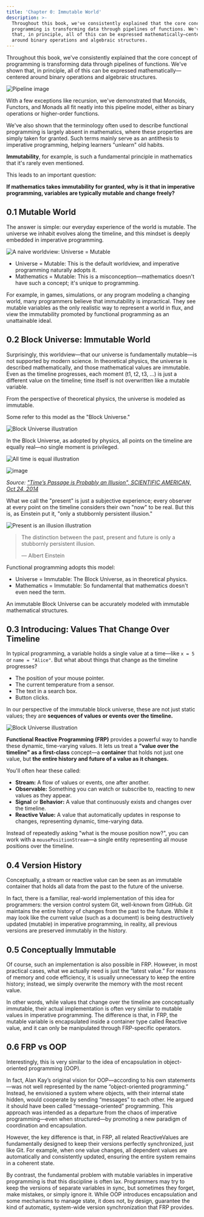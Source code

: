 ```yaml
---
title: 'Chapter 0: Immutable World'
description: >-
  Throughout this book, we've consistently explained that the core concept of
  programming is transforming data through pipelines of functions. We've shown
  that, in principle, all of this can be expressed mathematically—centered
  around binary operations and algebraic structures.
---
```

Throughout this book, we've consistently explained that the core concept of programming is transforming data through pipelines of functions. We've shown that, in principle, all of this can be expressed mathematically—centered around binary operations and algebraic structures.

![Pipeline image](https://raw.githubusercontent.com/ken-okabe/web-images5/main/img_1744449185892.png)

With a few exceptions like recursion, we've demonstrated that Monoids, Functors, and Monads all fit neatly into this pipeline model, either as binary operations or higher-order functions.

We've also shown that the terminology often used to describe functional programming is largely absent in mathematics, where these properties are simply taken for granted. Such terms mainly serve as an antithesis to imperative programming, helping learners "unlearn" old habits.

**Immutability**, for example, is such a fundamental principle in mathematics that it's rarely even mentioned.

This leads to an important question:

**If mathematics takes immutability for granted, why is it that in imperative programming, variables are typically mutable and change freely?**

## 0.1 Mutable World

The answer is simple: our everyday experience of the world is mutable. The universe we inhabit evolves along the timeline, and this mindset is deeply embedded in imperative programming.

![A naive worldview: Universe = Mutable](https://raw.githubusercontent.com/ken-okabe/web-images5/main/img_1745825090668.png)

-   Universe = Mutable: This is the default worldview, and imperative programming naturally adopts it.
-   Mathematics = Mutable: This is a misconception—mathematics doesn't have such a concept; it's unique to programming.

For example, in games, simulations, or any program modeling a changing world, many programmers believe that immutability is impractical. They see mutable variables as the only realistic way to represent a world in flux, and view the immutability promoted by functional programming as an unattainable ideal.

## 0.2 Block Universe: Immutable World

Surprisingly, this worldview—that our universe is fundamentally mutable—is not supported by modern science. In theoretical physics, the universe is described mathematically, and those mathematical values are immutable. Even as the timeline progresses, each moment (t1, t2, t3, ...) is just a different value on the timeline; time itself is not overwritten like a mutable variable.

From the perspective of theoretical physics, the universe is modeled as immutable.

Some refer to this model as the "Block Universe."

![Block Universe illustration](https://raw.githubusercontent.com/ken-okabe/web-images5/main/img_1745825055126.png)

In the Block Universe, as adopted by physics, all points on the timeline are equally real—no single moment is privileged.

![All time is equal illustration](https://raw.githubusercontent.com/ken-okabe/web-images5/main/img_1745825021613.png)

![image](https://raw.githubusercontent.com/ken-okabe/web-images5/main/img_1746559141259.png)

*Source: ["Time’s Passage is Probably an Illusion", SCIENTIFIC AMERICAN, Oct 24, 2014](https://www.scientificamerican.com/article/time-s-passage-is-probably-an-illusion/)*

What we call the "present" is just a subjective experience; every observer at every point on the timeline considers their own "now" to be real. But this is, as Einstein put it, "only a stubbornly persistent illusion."

![Present is an illusion illustration](https://raw.githubusercontent.com/ken-okabe/web-images5/main/img_1745825534766.png)

> The distinction between the past, present and future is only a stubbornly persistent illusion.
>
> — Albert Einstein

Functional programming adopts this model:

-   Universe = Immutable: The Block Universe, as in theoretical physics.
-   Mathematics = Immutable: So fundamental that mathematics doesn't even need the term.

An immutable Block Universe can be accurately modeled with immutable mathematical structures.

## 0.3 Introducing: Values That Change Over Timeline

In typical programming, a variable holds a single value at a time—like `x = 5` or `name = "Alice"`. But what about things that change as the timeline progresses?

-   The position of your mouse pointer.
-   The current temperature from a sensor.
-   The text in a search box.
-   Button clicks.

In our perspective of the immutable block universe, these are not just static values; they are **sequences of values or events over the timeline.**

![Block Universe illustration](https://raw.githubusercontent.com/ken-okabe/web-images5/main/img_1745825055126.png)

**Functional Reactive Programming (FRP)** provides a powerful way to handle these dynamic, time-varying values. It lets us treat a **"value over the timeline" as a first-class** concept—a **container** that holds not just one value, but **the entire history and future of a value as it changes.**

You'll often hear these called:

-   **Stream:** A flow of values or events, one after another.
-   **Observable:** Something you can watch or subscribe to, reacting to new values as they appear.
-   **Signal** or **Behavior:** A value that continuously exists and changes over the timeline.
-   **Reactive Value:** A value that automatically updates in response to changes, representing dynamic, time-varying data.

Instead of repeatedly asking "what is the mouse position now?", you can work with a `mousePositionStream`—a single entity representing all mouse positions over the timeline.

## 0.4 Version History

Conceptually, a stream or reactive value can be seen as an immutable container that holds all data from the past to the future of the universe.

In fact, there is a familiar, real-world implementation of this idea for programmers: the version control system Git, well-known from GitHub. Git maintains the entire history of changes from the past to the future. While it may look like the current value (such as a document) is being destructively updated (mutable) in imperative programming, in reality, all previous versions are preserved immutably in the history.

## 0.5 Conceptually Immutable

Of course, such an implementation is also possible in FRP. However, in most practical cases, what we actually need is just the “latest value.” For reasons of memory and code efficiency, it is usually unnecessary to keep the entire history; instead, we simply overwrite the memory with the most recent value.

In other words, while values that change over the timeline are conceptually immutable, their actual implementation is often very similar to mutable values in imperative programming. The difference is that, in FRP, the mutable variable is encapsulated inside a container type called Reactive value, and it can only be manipulated through FRP-specific operators.

## 0.6 FRP vs OOP

Interestingly, this is very similar to the idea of encapsulation in object-oriented programming (OOP).

In fact, Alan Kay’s original vision for OOP—according to his own statements—was not well represented by the name “object-oriented programming.” Instead, he envisioned a system where objects, with their internal state hidden, would cooperate by sending “messages” to each other. He argued it should have been called “message-oriented” programming. This approach was intended as a departure from the chaos of imperative programming—even when structured—by promoting a new paradigm of coordination and encapsulation.

However, the key difference is that, in FRP, all related ReactiveValues are fundamentally designed to keep their versions perfectly synchronized, just like Git. For example, when one value changes, all dependent values are automatically and consistently updated, ensuring the entire system remains in a coherent state.

By contrast, the fundamental problem with mutable variables in imperative programming is that this discipline is often lax. Programmers may try to keep the versions of separate variables in sync, but sometimes they forget, make mistakes, or simply ignore it. While OOP introduces encapsulation and some mechanisms to manage state, it does not, by design, guarantee the kind of automatic, system-wide version synchronization that FRP provides.

[^1]: Alan Kay, “The Early History of Smalltalk,” ACM SIGPLAN Notices, 1993.
